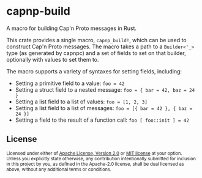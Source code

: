 # capnp-build

A macro for building Cap'n Proto messages in Rust.

This crate provides a single macro, `capnp_build!`, which can be used to
construct Cap'n Proto messages. The macro takes a path to a
`Builder<'_>` type (as generated by capnpc) and a set of fields to set on that builder,
optionally with values to set them to.

The macro supports a variety of syntaxes for setting fields, including:

* Setting a primitive field to a value: `foo = 42`
* Setting a struct field to a nested message: `foo = { bar = 42, baz = 24 }`
* Setting a list field to a list of values: `foo = [1, 2, 3]`
* Setting a list field to a list of messages: `foo = [{ bar = 42 }, { baz = 24 }]`
* Setting a field to the result of a function call: `foo [ foo::init ] = 42`

## License

<sup>
Licensed under either of <a href="LICENSE-APACHE">Apache License, Version 2.0</a> or <a href="LICENSE-MIT">MIT license</a> at your option.
</sup>

<br>

<sub>
Unless you explicitly state otherwise, any contribution intentionally submitted for inclusion in this project by you, as defined in the Apache-2.0 license, shall be dual licensed as above, without any additional terms or conditions.
</sub>
